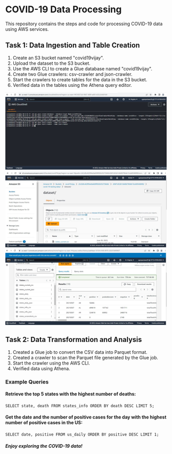 # COVID-19 Data Processing
This repository contains the steps and code for processing COVID-19 data using AWS services.

## Task 1: Data Ingestion and Table Creation  
1. Create an S3 bucket named "covid19vijay".  
2. Upload the dataset to the S3 bucket.  
3. Use the AWS CLI to create a Glue database named "covid19vijay".  
4. Create two Glue crawlers: csv-crawler and json-crawler.  
5. Start the crawlers to create tables for the data in the S3 bucket.  
6. Verified data in the tables using the Athena query editor.

![Glue commands](https://github.com/VjKhatri/ml_incubator/blob/develop/Glue%20commands.JPG) 
![Data in S3](https://github.com/VjKhatri/ml_incubator/blob/develop/Data%20in%20S3.JPG)
![Data in athena](https://github.com/VjKhatri/ml_incubator/blob/develop/Data%20thorugh%20athena.JPG)


## Task 2: Data Transformation and Analysis
1. Created a Glue job to convert the CSV data into Parquet format.  
2. Created a crawler to scan the Parquet file generated by the Glue job.  
3. Start the crawler using the AWS CLI.  
4. Verified data using Athena.  

   
### Example Queries

#### Retrieve the top 5 states with the highest number of deaths:

`SELECT state, death FROM states_info ORDER BY death DESC LIMIT 5;`  


#### Get the date and the number of positive cases for the day with the highest number of positive cases in the US:  


`SELECT date, positive FROM us_daily ORDER BY positive DESC LIMIT 1;`


##### Enjoy exploring the COVID-19 data!

